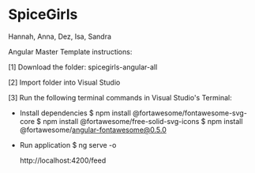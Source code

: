# SpiceGirls
Hannah, Anna, Dez, Isa, Sandra


Angular Master Template instructions:

[1] Download the folder: spicegirls-angular-all

[2] Import folder into Visual Studio

[3] Run the following terminal commands in Visual Studio's Terminal:

- Install dependencies
  $ npm install @fortawesome/fontawesome-svg-core
  $ npm install @fortawesome/free-solid-svg-icons
  $ npm install @fortawesome/angular-fontawesome@0.5.0

- Run application
$ ng serve -o

  http://localhost:4200/feed


